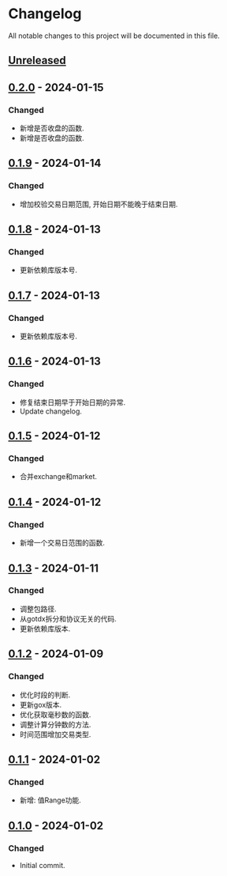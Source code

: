 # Changelog
All notable changes to this project will be documented in this file.

## [Unreleased]

## [0.2.0] - 2024-01-15
### Changed
- 新增是否收盘的函数.
- 新增是否收盘的函数.

## [0.1.9] - 2024-01-14
### Changed
- 增加校验交易日期范围, 开始日期不能晚于结束日期.

## [0.1.8] - 2024-01-13
### Changed
- 更新依赖库版本号.

## [0.1.7] - 2024-01-13
### Changed
- 更新依赖库版本号.

## [0.1.6] - 2024-01-13
### Changed
- 修复结束日期早于开始日期的异常.
- Update changelog.

## [0.1.5] - 2024-01-12
### Changed
- 合并exchange和market.

## [0.1.4] - 2024-01-12
### Changed
- 新增一个交易日范围的函数.

## [0.1.3] - 2024-01-11
### Changed
- 调整包路径.
- 从gotdx拆分和协议无关的代码.
- 更新依赖库版本.

## [0.1.2] - 2024-01-09
### Changed
- 优化时段的判断.
- 更新gox版本.
- 优化获取毫秒数的函数.
- 调整计算分钟数的方法.
- 时间范围增加交易类型.

## [0.1.1] - 2024-01-02
### Changed
- 新增: 值Range功能.

## [0.1.0] - 2024-01-02
### Changed
- Initial commit.

[Unreleased]: https://gitee.com/quant1x/exchange/compare/v0.2.0...HEAD
[0.2.0]: https://gitee.com/quant1x/exchange/compare/v0.1.9...v0.2.0
[0.1.9]: https://gitee.com/quant1x/exchange/compare/v0.1.8...v0.1.9
[0.1.8]: https://gitee.com/quant1x/exchange/compare/v0.1.7...v0.1.8
[0.1.7]: https://gitee.com/quant1x/exchange/compare/v0.1.6...v0.1.7
[0.1.6]: https://gitee.com/quant1x/exchange/compare/v0.1.5...v0.1.6
[0.1.5]: https://gitee.com/quant1x/exchange/compare/v0.1.4...v0.1.5
[0.1.4]: https://gitee.com/quant1x/exchange/compare/v0.1.3...v0.1.4
[0.1.3]: https://gitee.com/quant1x/exchange/compare/v0.1.2...v0.1.3
[0.1.2]: https://gitee.com/quant1x/exchange/compare/v0.1.1...v0.1.2
[0.1.1]: https://gitee.com/quant1x/exchange/compare/v0.1.0...v0.1.1
[0.1.0]: https://gitee.com/quant1x/exchange/releases/tag/v0.1.0
